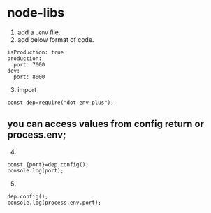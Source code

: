 # node-libs

1. add a `.env` file.
2. add below format of code.

```
isProduction: true
production:
  port: 7000
dev:
  port: 8000
```

3. import
```
const dep=require("dot-env-plus");
```

## you can access values from config return or process.env;

4. 
```
const {port}=dep.config();
console.log(port);
```

5.
```
dep.config();
console.log(process.env.port);
```
